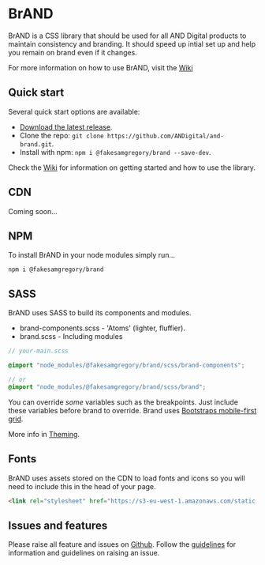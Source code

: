 # BrAND

BrAND is a CSS library that should be used for all AND Digital products to maintain consistency and branding. It should 
speed up intial set up and help you remain on brand even if it changes.

For more information on how to use BrAND, visit the [Wiki](https://github.com/fakesamgregory/BrAND/wiki)

## Quick start
Several quick start options are available:

- [Download the latest release](https://github.com/fakesamgregory/brAND/releases).
- Clone the repo: `git clone https://github.com/ANDigital/and-brand.git`.
- Install with npm: `npm i @fakesamgregory/brand --save-dev`.

Check the [Wiki](https://github.com/fakesamgregory/brAND/wiki/getting-started) for information on getting started 
and how to use the library.

## CDN
Coming soon...

## NPM
To install BrAND in your node modules simply run...

```
npm i @fakesamgregory/brand
```

## SASS
BrAND uses SASS to build its components and modules. 
- brand-components.scss - 'Atoms' (lighter, fluffier).
- brand.scss - Including modules

```scss
// your-main.scss

@import "node_modules/@fakesamgregory/brand/scss/brand-components"; 

// or 
@import "node_modules/@fakesamgregory/brand/scss/brand";
```

You can override *some* variables such as the breakpoints. Just include these variables before brand to override.
Brand uses [Bootstraps mobile-first grid](https://getbootstrap.com/docs/4.0/layout/grid/).

More info in [Theming](https://github.com/fakesamgregory/brAND/wiki/theming).

## Fonts

BrAND uses assets stored on the CDN to load fonts and icons so you will need to include this in the head of your page.

```html
<link rel="stylesheet" href="https://s3-eu-west-1.amazonaws.com/static.andigital.com/fonts/fonts.css" type="text/css">
```

## Issues and features

Please raise all feature and issues on [Github](https://github.com/fakesamgregory/brAND/issues). Follow the
[guidelines](https://github.com/fakesamgregory/brAND/blob/develop/.github/ISSUE_GUIDELINES.md) for information and guidelines 
on raising an issue.
